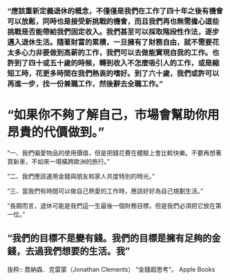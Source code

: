 ### “應該重新定義退休的概念，不僅僅是我們在工作了四十年之後有機會可以放鬆，同時也是接受新挑戰的機會，而且我們再也無需擔心這些挑戰是否能帶給我們固定收入。我們甚至可以採取階段性作法，逐步邁入退休生活。隨著財富的累積，一旦擁有了財務自由，就不需要花太多心力非要做到高薪的工作，我們可以去做能實現自我的工作。也許到了四十或五十歲的時候，轉到收入不怎麼吸引人的工作，或是縮短工時，花更多時間在我們熱衷的嗜好。到了六十歲，我們或許可以再進一步，找一份兼職工作，然後辭去全職工作。”

# “如果你不夠了解自己，市場會幫助你用昂貴的代價做到。”

“一、我們偏愛物品的使用價值，但是把錢花費在體驗上會比較快樂。不要再想著買新車，不如來一場橫跨歐洲的旅行。”

“二、我們應該運用金錢與朋友和家人共度特別的時光。”

“三、當我們有時間可以做自己熱愛的工作時，應該好好為自己規劃生活。”

“長期而言，退休可能是我們這一生最後一個財務目標，但是我們必須把它放在第一位。”

## “我們的目標不是變有錢。我們的目標是擁有足夠的金錢，去過我們想要的生活。我”

抜粋:: 喬納森．克雷蒙（Jonathan Clements）  “金錢超思考”。 Apple Books  

